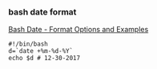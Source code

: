 ### bash date format


[Bash Date - Format Options and Examples](https://www.tutorialkart.com/bash-shell-scripting/bash-date-format-options-examples/ "Bash Date - Format Options and Examples")




```
#!/bin/bash
d=`date +%m-%d-%Y`
echo $d # 12-30-2017
```
